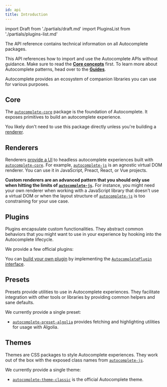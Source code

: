 ```yaml
---
id: api
title: Introduction
---
```


import Draft from './partials/draft.md'
import PluginsList from './partials/plugins-list.md'

The API reference contains technical information on all Autocomplete packages.

This API references how to import and use the Autocomplete APIs without guidance. Make sure to read the [**Core concepts**](basic-options) first. To learn more about Autocomplete patterns, head over to the [**Guides**](adding-suggested-searches).

Autocomplete provides an ecosystem of companion libraries you can use for various purposes.

## Core

The [`autocomplete-core`](createAutocomplete) package is the foundation of Autocomplete. It exposes primitives to build an autocomplete experience.

You likely don't need to use this package directly unless you're building a [renderer](#renderers).

## Renderers

Renderers [provide a UI](creating-a-renderer) to headless autocomplete experiences built with [`autocomplete-core`](createAutocomplete). For example, [`autocomplete-js`](autocomplete-js) is an agnostic virtual DOM renderer. You can use it in JavaScript, Preact, React, or Vue projects.

**Custom renderers are an advanced pattern that you should only use when hitting the limits of [`autocomplete-js`](autocomplete-js).** For instance, you might need your own renderer when working with a JavaScript library that doesn't use a virtual DOM or when the layout structure of [`autocomplete-js`](autocomplete-js) is too constraining for your use case.

## Plugins

Plugins encapsulate custom functionalities. They abstract common behaviors that you might want to use in your experience by hooking into the Autocomplete lifecycle.

We provide a few official plugins:

<PluginsList />

You can [build your own plugin](plugins#building-your-own-plugin) by implementing the [`AutocompletePlugin` interface](https://github.com/algolia/autocomplete/blob/next/packages/autocomplete-js/src/types/AutocompletePlugin.ts).

## Presets

Presets provide utilities to use in Autocomplete experiences. They facilitate integration with other tools or libraries by providing common helpers and sane defaults.

We currently provide a single preset:

- [`autocomplete-preset-algolia`](getAlgoliaHits) provides fetching and highlighting utilities for usage with Algolia.

## Themes

Themes are CSS packages to style Autocomplete experiences. They work out of the box with the exposed class names from [`autocomplete-js`](autocomplete-js).

We currently provide a single theme:

- [`autocomplete-theme-classic`](autocomplete-theme-classic) is the official Autocomplete theme.
